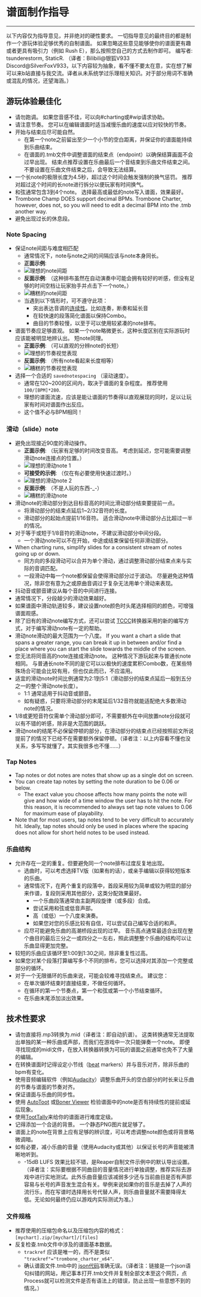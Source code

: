 # 谱面制作指导
---
以下内容仅为指导意见，并非绝对的硬性要求。 一切指导意见的最终目的都是制作一个游玩体验足够优秀的自制谱面。 如果忽略这些意见能够使你的谱面更有趣或者更具有吸引力（例如 Rush E），那么按照您自己的方式去制作即可。 编写者: tsunderestorm, StaticR. （译者：Bilibili@银狐V933 Discord@SilverFoxV933，以下内容较为抽象，看不懂不要太在意，实在想了解可以来b站直接与我交流。译者从未系统学过乐理相关知识。对于部分用词不准确或混乱的情况，还望海涵。）

## 游玩体验最佳化
- 请勿跑调。 如果您音感不佳，可以向#charting或#wip请求协助。
- 请注意节奏。 您可以在编辑谱面时适当减慢乐曲的速度以应对较快的节奏。
- 开始与结束应尽可能自然。
  - 在第一个note之前留出至少一个小节的空白距离，并保证你的谱面能持续到乐曲结束。
  - 在谱面的.tmb文件中调整谱面的结束点（endpoint）以确保结算画面不会过早出现。 结束点推荐设置在乐曲最后一个音结束到乐曲文件结束之间。不要设置在乐曲文件结束之后，会导致无法结算。
- 一个长note的极限长度为4.5秒，超过这个时间会触发强制的换气惩罚。 推荐对超过这个时间的长note进行拆分以便玩家有时间换气。
- 和弦通常包含3到4个note。 选择最高或最低的note写入谱面，效果最好。
- Trombone Champ DOES support decimal BPMs. Trombone Charter, however, does not, so you will need to edit a decimal BPM into the .tmb another way.
- 避免出现过长的休息段。

### Note Spacing
- 保证note间距与难度相匹配
  - 通常情况下，note与note之间的间隔应该与note本身同长。
  - **正面示例**:
  - ![理想的note间距](../docs/files/charting/ideal-note-spacing.png)
  - **反面示例**: （这种排布虽然在自动演奏中可能会拥有较好的听感，但没有足够的时间空档让玩家抬手并点击下一个note。）
  - ![糟糕的note间距](../docs/files/charting/bad-note-spacing.png)
  - 当遇到以下情形时，可不遵守此项：
    - 突出表达音调的[连续性](https://people.carleton.edu/~jellinge/m101s12/Pages/04/04Articulation.html)。比如连奏，断奏和延长音
    - 在较快速的段落简化谱面以保持Combo。
    - 曲目的节奏较慢，以至于可以使用较紧凑的note排布。
- 谱面节奏应足够直观。 如果一个note略微更长，这种长度区别在实际游玩时应该能被明显地辨认出。 短note同理。
  - **正面示例**: （可以直观的分辨note的长短）
  - ![理想的节奏视觉表现](../docs/files/charting/ideal-visual-rhythm.png)
  - **反面示例**: （所有note看起来长度相等）
  - ![糟糕的节奏视觉表现](../docs/files/charting/bad-visual-rhythm.png)
- 选择一个合适的 `savednotespacing` （滚动速度）。
  - 通常在120~200的区间内，取决于谱面的复杂程度。 推荐使用 `100/[BPM]*280`.
  - 理想的谱面流速，应该是能让谱面的节奏得以直观展现的同时，足以让玩家有时间对谱面作出反应。
  - 这个值不必与BPM相同！

### 滑动（slide）note
- 避免出现接近90度的滑动操作。
  - **正面示例**: （玩家有足够的时间改变音高。 考虑到延迟，您可能需要调整滑动note连接点的位置。）
  - ![理想的滑动note 1](../docs/files/charting/ideal-slide1.png)
  - **可接受的示例**: （仅在有必要使用快速过渡时。）
  - ![理想的滑动note 2](../docs/files/charting/ideal-slide2.png)
  - **反面示例**: （不是人玩的东西-_-）
  - ![糟糕的滑动note](../docs/files/charting/bad-slide.png)
- 滑动note的滑动部分到达目标音高的时间比滑动部分结束要提前一点。
  - 将滑动部分的结束点延后1~2/32音符的长度。
  - 滑动部分的起始点提前1/16音符。 适合滑动note中滑动部分占比超过一半的情况。
- 对于等于或短于1/8音符的滑动note，不建议滑动部分中间分段。
  - 一个滑动note可以不在开始，中途或结束保留任何非滑动部分。
- When charting runs, simplify slides for a consistent stream of notes going up or down.
  - 同方向的多段滑动可以合并为单个滑动，通过调整滑动部分结束点来与实际的音调匹配。
  - 一段滑动中每一个note都保留会使得滑动部分过于波动。 尽量避免这种情况，除非您有意为之或原曲音调过于复杂无法用单个滑动来表现。
- 抖动音或颤音建议从每个音的中间进行连接。
- 通常情况下，分段越少的滑动效果越好。
- 如果谱面中滑动轨道较多，建议设置note颜色时头尾选择相同的颜色，可增强谱面观感。
- 除了旧有的滑动note编写方式，还可以尝试 [TCCC](https://rshieldsprojects.github.io/projects/tccc/)转换器采用的新的编写方式，对于编写滑动note有一定的帮助。
- 滑动note滑动的最大范围为一个八度。 If you want a chart a slide that spans a greater range, you can break it up in between and/or find a place where you can start the slide towards the middle of the screen.
- 您无法将同音高的note连接成滑动note。 这种情况下游玩起来与普通长note相同。 与普通长note不同的是它可以以极快的速度累积Combo数，在某些特殊场合可能会比较有用，但也仅此而已，不应滥用。
- 适宜的滑动note时间比例通常为2:1到5:1（滑动部分的结束点延后一般到五分之一的整个滑动note长度）。
  - 1:1 通常适用于抖动音或颤音。
  - 如有疑惑，只要将滑动部分的末尾延后1/32音符就能适配绝大多数滑动note的情况。
- 1/8或更短音符仅需单个滑动部分即可，不需要额外在中间放置note分段就可以有不错的听感，除非是大范围的跳跃。
- 滑动note的结尾不必保留停顿的部分，在滑动部分的结束点已经按照前文所说提前了的情况下已经不在需要额外保留停顿。（译者注：以上内容看不懂也没关系，多写写就懂了。其实我很多也不懂……）

### Tap Notes
- Tap notes or dot notes are notes that show up as a single dot on screen.
- You can create tap notes by setting the note duration to be 0.06 or below.
  - The exact value you choose affects how many points the note will give and how wide of a time window the user has to hit the note. For this reason, it is recommended to always set tap note values to 0.06 for maximum ease of playability.
- Note that for most users, tap notes tend to be very difficult to accurately hit. Ideally, tap notes should only be used in places where the spacing does not allow for short held notes to be used instead.

### 乐曲结构
- 允许存在一定的重复。但要避免同一个note排布过度反复地出现。
  - 选曲时，可以考虑选择TV版（如果有的话），或亲手编辑以获得较短版本的乐曲。
  - 通常情况下，在两个重复的段落中，首段采用较为简单或较为明显的部分来作谱，复段则采用其他部分，这类分配效果最好。
    - 一个乐曲段落通常由主副两段旋律（或多段）合成。
    - 尝试采用和弦或低音声部。
    - 高（或低）一个八度来演奏。
    - 如果您对您的乐感比较有自信，可以尝试自己编写合适的和声。
  - 应尽可能避免乐曲的高潮桥段出现的过早。 音乐高点通常最适合出现在整个曲目的最后三分之一或四分之一左右，照此调整整个乐曲的结构可以让乐曲显得更加完整。
- 较短的乐曲应该循环至1:00到1:30之间，除非重复性过高。
- 如果您对某个段落打算编写多个不同的排布，您可以选择对其添加一个完整或部分的循环。
- 对于一个无限循环的乐曲来说，可能会较难寻找结束点。 建议您：
  - 在单次循环结束时直接结束，不做任何循环。
  - 在循环的第一个节奏点，第一个和弦或第一个小节结束循环。
  - 在乐曲末尾添加淡出效果。

## 技术性要求
- 请勿直接将.mp3转换为.mid（译者注：即自动扒谱）。 这类转换通常无法提取出单独的某一种乐曲或声部，而我们在游戏中一次只能弹奏一个note。 即便寻找现成的midi文件，在放入转换器转换为可玩的谱面之前通常也免不了大量的编辑。
- 在转换谱面时记得设定小节线（[beat](https://en.wikipedia.org/wiki/Beat_(music)#On-beat_and_off-beat) markers）并与音乐对齐，除非乐曲的bpm有变化。
- 使用音频编辑软件（例如[Audacity](https://www.audacityteam.org/)）调整乐曲开头的空白部分的时长来让乐曲的节奏与谱面的节奏对齐。
- 保证谱面与乐曲的同步性。
- 使用 [AutoToot](https://github.com/TomDotBat/AutoToot) 或[Boner Viewer](https://paturages.github.io/boner-viewer/) 检验谱面中的note是否有持续性的提前或延后现象。
- 使用[TootTally](https://toottally.com/upload/)来给你的谱面进行难度定级。
- 记得添加一个合适的背景。 一个静态PNG图片就足够了。
- 谱面上的note在背景上应有足够的辨识度，可以考虑调整note颜色或将背景略微调暗。
- 如有必要，减小乐曲的音量（使用Audacity或其他）以保证长号的声音能被清晰地听到。
  - -15dB LUFS 效果比较不错，是Reaper自制文件示例中的默认导出设置。（译者注：实际要根据不同曲目的音量情况进行单独调整，推荐实际去游戏中进行实地测试。此外乐曲音量应该减弱多少还与当前曲目是否有声部容易与长号的声音发生混合有关。举例来说如果你的音乐是去掉了人声的流行乐，而在写谱时选择用长号代替人声，则乐曲音量就不需要降得太低。无论如何最终仍应以游戏内实际测试为准。）

### 文件规格
- 推荐使用的压缩包命名以及压缩包内容的格式：`[mychart].zip/[mychart]/[files]`
- 反复检查.tmb文件中涉及的谱面基本数据。
  - `trackref` 应该是唯一的，而不是类似 `"trackref"="trombone_charter_x64"`.
  - 确认谱面文件.tmb中的 [json代码](https://jsonformatter.curiousconcept.com/#)准确无误。（译者注：链接是一个json语句纠错的网站，用记事本打开.tmb文件并复制全部文本至这个网页，点Process就可以检测文件是否有语法上的错误，防止出现一些意想不到的情况。）
